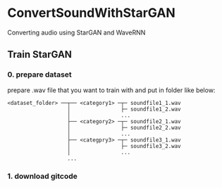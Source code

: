 # ConvertSoundWithStarGAN

Converting audio using StarGAN and WaveRNN

## Train StarGAN
### 0. prepare dataset

prepare .wav file that you want to train with and put in folder like below:
```
<dataset_folder> ──┬── <category1> ─┬─ soundfile1_1.wav
                   │                ├─ soundfile1_2.wav
                   │                ...
                   ├── <category2> ─┬─ soundfile2_1.wav
                   │                ├─ soundfile2_2.wav
                   │                ...
                   ├── <categpry3> ─┬─ soundfile3_1.wav
                   │                ├─ soundfile3_2.wav
                   │                ...
                   ...
```
### 1. download gitcode
```

```
